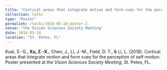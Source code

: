 ```yaml
---
title: "Cortical areas that integrate motion and form cues for the perception of self-motion."
collection: talks
type: "Poster"
permalink: /talks/2018-05-18-poster-1
venue: "the Vision Sciences Society Meeting"
date: 2018-05-18
location: "St. Petes, FL"
---
```

Kuai, S.-G., **Xu, Z.-X.**, Chen, J., Li, J.-M., Field, D. T., & Li, L. (2018). Cortical areas that integrate motion and form cues for the perception of self-motion. Poster presented at *the Vision Sciences Society Meeting*, St. Petes, FL. 
